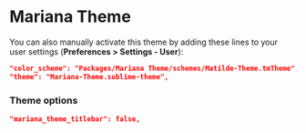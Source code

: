 # Mariana Theme

You can also manually activate this theme by adding these lines to your user settings (**Preferences > Settings - User**):

```json
"color_scheme": "Packages/Mariana Theme/schemes/Matilde-Theme.tmTheme",
"theme": "Mariana-Theme.sublime-theme",
```


### Theme options

```json
"mariana_theme_titlebar": false,
```
